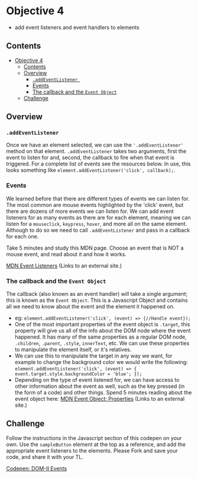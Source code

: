 # Objective 4

- add event listeners and event handlers to elements

## Contents

- [Objective 4](#objective-4)
  - [Contents](#contents)
  - [Overview](#overview)
    - [`.addEventListener `](#addeventlistener-)
    - [Events](#events)
    - [The callback and the `Event Object`](#the-callback-and-the-event-object)
  - [Challenge](#challenge)

## Overview

### `.addEventListener `

Once we have an element selected, we can use the `'.addEventListener'` method on that element. `.addEventListener` takes two arguments, first the event to listen for and, second, the callback to fire when that event is triggered. For a complete list of events see the resources below. In use, this looks something like `element.addEventListener('click', callback);`.

### Events

We learned before that there are different types of events we can listen for. The most common are mouse events highlighted by the 'click' event, but there are dozens of more events we can listen for. We can add event listeners for as many events as there are for each element, meaning we can listen for a `mouseclick`, `keypress`, `hover`, and more all on the same element. Although to do so we need to call `.addEventListener` and pass in a callback for each one.

Take 5 minutes and study this MDN page. Choose an event that is NOT a mouse event, and read about it and how it works.

[MDN Event Listeners](https://developer.mozilla.org/en-US/docs/Web/Events) (Links to an external site.)

### The callback and the `Event Object`

The callback (also known as an event handler) will take a single argument; this is known as the `Event Object`. This is a Javascript Object and contains all we need to know about the event and the element it happened on.

- eg: `element.addEventListener('click', (event) => {//Handle event});`
- One of the most important properties of the event object is `.target`, this property will give us all of the info about the DOM node where the event happened. It has many of the same properties as a regular DOM node, `.children`, `.parent`, `.style`, `innerText`, etc. We can use these properties to manipulate the element itself, or it's relatives.
- We can use this to manipulate the target in any way we want, for example to change the background color we would write the following: `element.addEventListener('click', (event) => { event.target.style.backgroundColor = 'blue'; });`
- Depending on the type of event listened for, we can have access to other information about the event as well, such as the key pressed (in the form of a code) and other things. Spend 5 minutes reading about the event object here: [MDN Event Object: Properties](https://developer.mozilla.org/en-US/docs/Web/API/Event#Properties) (Links to an external site.)

## Challenge

Follow the instructions in the Javascript section of this codepen on your own. Use the `sampleButton` element at the top as a reference, and add the appropriate event listeners to the elements. Please Fork and save your code, and share it with your TL.

[Codepen: DOM-II Events](https://codepen.io/lambdaschool/pen/gqmrwx?editors=0010)